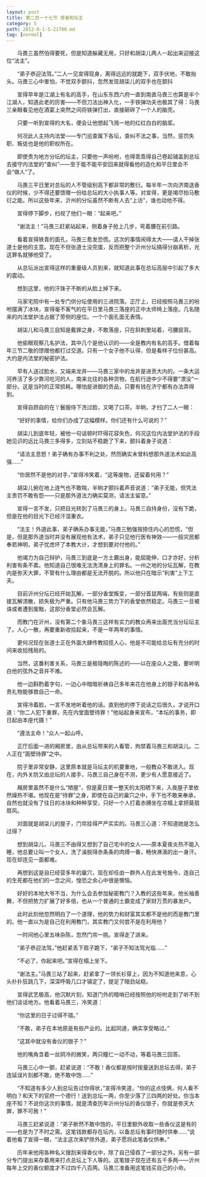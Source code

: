 ```yaml
---
layout: post
title: 第二百一十七节 使者和坛主
category: 5
path: 2012-8-1-5-21700.md
tag: [normal]
---
```


　　马畏三虽然怕得要死，但是知道躲藏无用，只好和胡柒儿两人一起出来迎接这位“法主”。

　　“弟子恭迎法驾。”二人一见宣得现身，离得远远的就跪下，双手伏地，不敢抬头。马畏三心中害怕，不觉双手颤抖，忽然发现胡柒儿的双手也在颤抖

　　宣得早年是江湖上有名的高手，在山东东西六府一直到南直马畏三也算是半个江湖人，知道此老的厉害——不但刀法出神入化，一手铁弹功夫也极其了得：马畏三亲眼看见他在酒宴上突然之间将铁弹打出，直接砸碎了一个人的脑壳。

　　只要一听到宣得的大名，便会让他想起飞溅一地的红红白白的脑浆。

　　何况此人主持内法堂——专门巡查属下各坛，查纠不法之事，当然，惩罚失职、叛徒也是他的职权所在。

　　即使贵为地方分坛的坛主，只要他一声吩咐，也得乖乖得自己卷起铺盖到总坛去接守内法堂的“查纠”——至于能不能平安回来就得看他的造化和平日里会不会“做人”了。

　　马畏三平日里对总坛的人不管级别高下都非常的敷衍。每半年一次向济南送香仪的时候，少不得还要馈赠一份给总坛的大小执事人等。对宣得，更是竭尽拍马敷衍之能。所以这些年来，沂州的分坛虽然不断有人去“上访”，谁也动他不得。

　　宣得停下脚步，扫视了他们一眼：“起来吧。”

　　“谢法主！”马畏三赶紧站起来，侧着身子抢上几步，弯着腰在前引路。

　　看着宣得铁青的面孔，马畏三愈发恐慌。这次的事情闹得太大——请人干掉张道士是他的主意。现在不但张道士没完蛋，反而把整个沂州分坛搞得分崩离析，光这罪名就够他受了。

　　从总坛派出宣得这样的重量级人员到来，就知道此事在总坛高层中引起了多大的震动。

　　想到这里，他的汗珠子不断的从脸上掉下来。

　　马家宅院中有一处专门供分坛使用的三进院落。正厅上，已经按照马畏三的吩咐摆满了冰块，宣得毫不客气的在平日里马畏三落座的正中太师椅上落座。几名随来的内法堂护法占据了旁侧的座位。一个个面孔面无表情。

　　胡柒儿和马畏三自知是戴罪之身，不敢落座，只在斜刺里站着，弓腰屈背。

　　他偷眼观察几名护法，其中几个是他认识的——全是教内有名的高手。借着每年三节二敬的馈赠他都打过交道。只有一个女子他不认得，但是看样子位份甚高。大约是内法堂的秘密护法。

　　早有人送过脸水，又端来龙井——马畏三家中的龙井是进贡大内的。一条大运河养活了多少靠河吃河的人，南来北往的各种货物，在航行途中少不得要“漂没”一部分。这是当时的正常损耗。哪怕是进御的贡品，只要有钱在济宁都有办法弄得到。

　　宣得自顾自的在丫鬟服侍下洗过脸，又喝了口茶。半晌，才扫了二人一眼：

　　“好好的事情，给你们办成了这幅模样。你们还有什么可说的？”

　　胡柒儿到底年轻，被他一句话顿时吓得花容失色，何况这位内法堂护法的手段她见识的远比马畏三多得多，立刻站不稳跪了下来，颤抖着身子说道：

　　“请法主息怒！弟子确有办事不利之处，然而确实未曾料想那外道法术如此高强……”

　　“你居然不是他的对手，”宣得冷笑着，“这等废物，还留着何用？”

　　胡柒儿俯在地上连气也不敢喘，半晌才颤抖着声音说道：“弟子无能，但凭法主责罚不敢有怨——只是那外道法力确实莫测，请法主留意。”

　　宣得一言不发，只把目光转到了马畏三的身上。马畏三自持身份，没有下跪，但是在他的目光下已经汗湿重衣。

　　“法主！外道此事，弟子确系办事无能，”马畏三勉强按捺住内心的恐慌，“但是，但是那外道当时并没有展现他有法术，弟子只见他行医有神效——一般灾民都奉若神明，弟子忧虑坏了本教大计，才想到要对付他的。”

　　他竭力为自己辩护，马畏三到底是一方土霸出身，能屈能伸，口才亦好，分析利害有条不紊。他知道自己很难无法洗清身上的罪名。一州之地的分坛瓦解，在教内是弥天大罪，不管有什么理由都是无法开脱的。所以他只在暗示“利害”上下工夫。

　　目前沂州分坛已经开始瓦解，一部分香堂叛变，一部分首鼠两端，有些则是直接瓦解溃散，损失极为严重。只有他马畏三势力下的香堂依然稳定。马畏三一旦被诛或者遭到废黜，这部分香堂必然会瓦解。

　　而教门在沂州，没有第二个象马畏三这样有实力的教众再来出面充当分坛坛主了。人心一散，再要重新收拾起来，不是一年两年的事情。

　　更何况现在张道士正在外面大肆传教招揽人心，他是不可能给总坛有充分的时间来收拾残局的。

　　当然，这番利害关系，马畏三是极隐晦的陈述的——以在座众人之能，要听明白他的弦外之音并不难。

　　他一边斟酌着字句，一边心中暗暗祈祷自己多年来花在他身上的银子和各种名贵礼物能够救自己一命。

　　宣得冷着脸，一言不发地听着他的话。直到他的停下说话之后很久，才说开口道：“你二人犯下重罪，先在内堂面壁待罪！”他站起身来宣布，“本坛的事务，即日起由本座代摄！”

　　“遵法主命！”众人一起山呼。

　　正厅后面一进的厢房里，由从总坛带来的人看管，拘禁着马畏三和胡柒儿。二人正在“面壁待罪”之中。

　　院子里非常安静，这里原本就是马坛主的机要重地，一般教众不敢进入。现在，内外关防又由总坛的人接手，马畏三自己身在不测，更少有人愿意接近了。

　　厢房里虽然不是什么“陋屋”，但是夏日里一整天的太阳晒下来，入夜屋子里依然燥热不堪。他现在是“待罪”之身，即使在自己的巢穴之中，手下也不敢来奉承，自然也就没有了往日的冰块和种种享受，只好一个人打着赤膊坐在凉榻上拿把葵扇扇风。

　　对面就是胡柒儿的屋子，门帘挂得严严实实的。马畏三心道：不知道她是怎么过得？

　　想到胡柒儿，马畏三不由得又想到了自己宅中的女人——原本夏夜炎热不能入睡，他总要让叫一个女人，洗了澡脱得赤条条的肉搏一番，畅快淋漓的出一身汗。现在却连见一面都难。

　　再想到这是自已经营多年的巢穴，现在却任由一群外人在此发号施令，连自己的生死都在他们的一念之间，惶恐之余心中很是懊恼。

　　好好的本地大爷不当，为什么会去参加秘密教门？入教的这些年来，他长袖善舞，不但把势力扩展了好多倍，也从一个普通的土霸变成了家财万贯的暴发户。

　　此时此刻他忽然明白了一个道理，他的势力和财富其实都不是他的而是教门里的。他一直以为是自己在利用教门，其实教门又何尝不是在利用他？

　　一时间他心里五味杂陈，忽然门帘一挑。宣得走了进来。

　　“弟子恭迎法驾，”他赶紧丢下扇子跪下，“弟子不知法驾光临……”

　　“不必了，你起来吧。”宣得在榻上坐下。

　　“谢法主。”马畏三站了起来，赶紧拿了一领长衫穿上，因为不知道他来意，心头扑扑狂跳几下，深深呼吸几口才镇定了，提足了暗劲站稳。

　　宣得武艺极高，他沉默片刻，知道门外的暗哨已经按照他的吩咐走到了听不到他们谈话地方。他看着马畏三，冷笑道：

　　“你这里的日子过得不错。”

　　“不敢，弟子在本地原是有些产业的。比起同道，确实享受略过。”

　　“这其中就没有香仪的银子？”

　　他的嘴角含着一丝阴冷的微笑，两只瞳仁一动不动，等着马畏三回答。

　　马畏三心中一颤，赶紧说道：“不敢！香仪都是按时按量送到总坛去得，弟子连延误片刻都不敢，绝不敢中饱……”

　　“不知道有多少人到总坛告过你得状，”宣得冷笑道，“你的这点伎俩，何人看不明白？和天下的官府一个德行！送到总坛一两，你至少落了三四两的好处。你当本座不知？不说你这次的事情，就是清查历年沂州分坛的香仪银子，你就是弥天大罪，罪不可赦！”

　　马畏三赶紧说道：“弟子断然不敢中饱的，平日里额外收取一些香仪这是有的——也是为了不时之需。这笔钱款都存在坛内，以备总坛有事时随时供奉……”说着他看了宣得一眼，“法主这次来铲除外道，弟子愿将此笔香仪供奉。”

　　历年来他用各种名义搜刮来得香仪中，除了自己侵吞了一部分之外，另有一部分专门提出来存着用来打点总坛上下人等的。这笔银子现在还有五千多两——沂州每年上交的香仪额度才不过四千八百两。马畏三准备用这笔钱买自己的小命。
